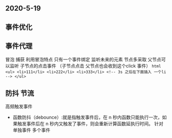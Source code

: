 ## 2020-5-19
## 事件优化
## 事件代理
  冒泡 捕获
    利用冒泡特点 只有一个事件绑定 监听未来的元素 节点多采取
    父节点可以监听 子节点的点击事件 （子节点点击 父节点也会收到这个click 事件）
    ```html
    <ul>
        <li>111</li>
        <li>222</li>
        <li>333</li>
        <!-- 3s 之后在下面插入 一个li -->
    </ul>
    ```
## 防抖 节流
  高频触发事件
- 函数防抖（debounce）:就是指触发事件后，在 n 秒内函数只能执行一次，如果触发事件后在 n 秒内又触发了事件，则会重新计算函数延执行时间。
 针对单独事件
 多个事件
